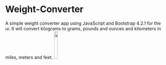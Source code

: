 # Weight-Converter
A simple weight converter app using JavaScript and Bootstrap 4.2.1 for the ui. It will convert kilograms to grams, 
pounds and ounces and kilometers in miles, meters and feet.
<img src="https://user-images.githubusercontent.com/31374652/50723432-47860a00-10e6-11e9-9b80-5ba91617a021.png" width="15%"></img> 
